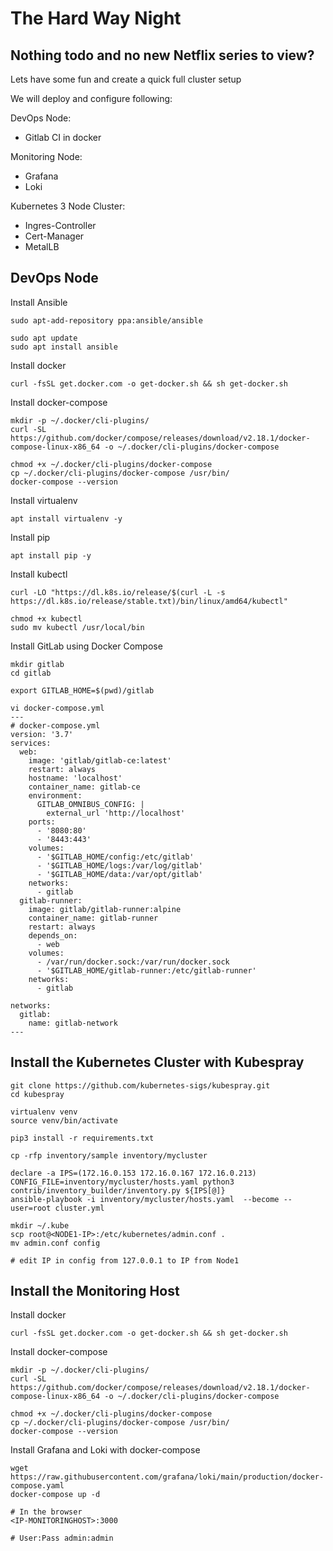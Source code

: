 # The Hard Way Night

## Nothing todo and no new Netflix series to view?

Lets have some fun and create a quick full cluster setup

We will deploy and configure following:

DevOps Node:
- Gitlab CI in docker
  
Monitoring Node:
- Grafana
- Loki

Kubernetes 3 Node Cluster:
- Ingres-Controller
- Cert-Manager
- MetalLB


## DevOps Node

Install Ansible
```
sudo apt-add-repository ppa:ansible/ansible

sudo apt update
sudo apt install ansible

```

Install docker
```
curl -fsSL get.docker.com -o get-docker.sh && sh get-docker.sh
```

Install docker-compose
```
mkdir -p ~/.docker/cli-plugins/
curl -SL https://github.com/docker/compose/releases/download/v2.18.1/docker-compose-linux-x86_64 -o ~/.docker/cli-plugins/docker-compose

chmod +x ~/.docker/cli-plugins/docker-compose
cp ~/.docker/cli-plugins/docker-compose /usr/bin/
docker-compose --version
```

Install virtualenv
```
apt install virtualenv -y
```

Install pip
```
apt install pip -y
```

Install kubectl
```
curl -LO "https://dl.k8s.io/release/$(curl -L -s https://dl.k8s.io/release/stable.txt)/bin/linux/amd64/kubectl"

chmod +x kubectl
sudo mv kubectl /usr/local/bin
```


Install GitLab using Docker Compose
```
mkdir gitlab
cd gitlab

export GITLAB_HOME=$(pwd)/gitlab

vi docker-compose.yml
---
# docker-compose.yml
version: '3.7'
services:
  web:
    image: 'gitlab/gitlab-ce:latest'
    restart: always
    hostname: 'localhost'
    container_name: gitlab-ce
    environment:
      GITLAB_OMNIBUS_CONFIG: |
        external_url 'http://localhost'
    ports:
      - '8080:80'
      - '8443:443'
    volumes:
      - '$GITLAB_HOME/config:/etc/gitlab'
      - '$GITLAB_HOME/logs:/var/log/gitlab'
      - '$GITLAB_HOME/data:/var/opt/gitlab'
    networks:
      - gitlab
  gitlab-runner:
    image: gitlab/gitlab-runner:alpine
    container_name: gitlab-runner    
    restart: always
    depends_on:
      - web
    volumes:
      - /var/run/docker.sock:/var/run/docker.sock
      - '$GITLAB_HOME/gitlab-runner:/etc/gitlab-runner'
    networks:
      - gitlab

networks:
  gitlab:
    name: gitlab-network
---

```




## Install the Kubernetes Cluster with Kubespray

```
git clone https://github.com/kubernetes-sigs/kubespray.git
cd kubespray

virtualenv venv
source venv/bin/activate

pip3 install -r requirements.txt

cp -rfp inventory/sample inventory/mycluster

declare -a IPS=(172.16.0.153 172.16.0.167 172.16.0.213)
CONFIG_FILE=inventory/mycluster/hosts.yaml python3 contrib/inventory_builder/inventory.py ${IPS[@]}
ansible-playbook -i inventory/mycluster/hosts.yaml  --become --user=root cluster.yml
```

```
mkdir ~/.kube
scp root@<NODE1-IP>:/etc/kubernetes/admin.conf .
mv admin.conf config

# edit IP in config from 127.0.0.1 to IP from Node1
```


## Install the Monitoring Host

Install docker
```
curl -fsSL get.docker.com -o get-docker.sh && sh get-docker.sh
```

Install docker-compose
```
mkdir -p ~/.docker/cli-plugins/
curl -SL https://github.com/docker/compose/releases/download/v2.18.1/docker-compose-linux-x86_64 -o ~/.docker/cli-plugins/docker-compose

chmod +x ~/.docker/cli-plugins/docker-compose
cp ~/.docker/cli-plugins/docker-compose /usr/bin/
docker-compose --version
```


Install Grafana and Loki with docker-compose
```
wget https://raw.githubusercontent.com/grafana/loki/main/production/docker-compose.yaml
docker-compose up -d

# In the browser
<IP-MONITORINGHOST>:3000

# User:Pass admin:admin
```



